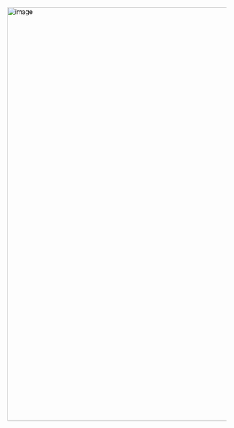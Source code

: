 <img width="950" alt="image" src="https://github.com/theDheerajjha/FE-Task/assets/52864945/6bbfd84e-bf48-47c5-bfbc-7ecc81808d72">

